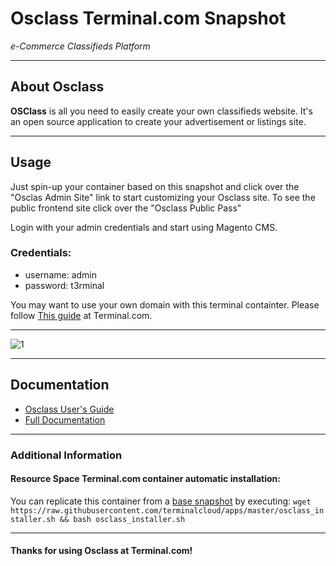 # **Osclass** Terminal.com Snapshot
*e-Commerce Classifieds Platform*

---

## About Osclass
**OSClass** is all you need to easily create your own classifieds website.
It's an open source application to create your advertisement or listings site.

---

## Usage

Just spin-up your container based on this snapshot and click over the "Osclas Admin Site" link to start customizing your Osclass site.
To see the public frontend site click over the "Osclass Public Pass"

Login with your admin credentials and start using  Magento CMS.

### Credentials:

- username: admin
- password: t3rminal


You may want to use your own domain with this terminal containter. Please follow [This guide](https://www.terminal.com/faq#cname) at Terminal.com.

---

![1](http://blog.osclass.org/wp-content/uploads/2013/04/responsive-theme-osclass.jpg)

---

## Documentation
- [Osclass User's Guide](http://doc.osclass.org/User_Guide)
- [Full Documentation](http://doc.osclass.org/Main_Page)


---


### Additional Information
#### Resource Space Terminal.com container automatic installation:
You can replicate this container from a [base snapshot](https://www.terminal.com/tiny/FzpHiTXG1K) by executing:
`wget https://raw.githubusercontent.com/terminalcloud/apps/master/osclass_installer.sh && bash osclass_installer.sh`


---

#### Thanks for using Osclass at Terminal.com!
